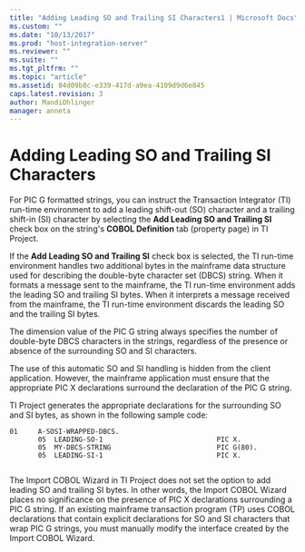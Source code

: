 ```yaml
---
title: "Adding Leading SO and Trailing SI Characters1 | Microsoft Docs"
ms.custom: ""
ms.date: "10/13/2017"
ms.prod: "host-integration-server"
ms.reviewer: ""
ms.suite: ""
ms.tgt_pltfrm: ""
ms.topic: "article"
ms.assetid: 84d09b8c-e339-417d-a9ea-4109d9d6e845
caps.latest.revision: 3
author: MandiOhlinger
manager: anneta
---
```

# Adding Leading SO and Trailing SI Characters
For PIC G formatted strings, you can instruct the Transaction Integrator (TI) run-time environment to add a leading shift-out (SO) character and a trailing shift-in (SI) character by selecting the **Add Leading SO and Trailing SI** check box on the string's **COBOL Definition** tab (property page) in TI Project.  
  
 If the **Add Leading SO and Trailing SI** check box is selected, the TI run-time environment handles two additional bytes in the mainframe data structure used for describing the double-byte character set (DBCS) string. When it formats a message sent to the mainframe, the TI run-time environment adds the leading SO and trailing SI bytes. When it interprets a message received from the mainframe, the TI run-time environment discards the leading SO and the trailing SI bytes.  
  
 The dimension value of the PIC G string always specifies the number of double-byte DBCS characters in the strings, regardless of the presence or absence of the surrounding SO and SI characters.  
  
 The use of this automatic SO and SI handling is hidden from the client application. However, the mainframe application must ensure that the appropriate PIC X declarations surround the declaration of the PIC G string.  
  
 TI Project generates the appropriate declarations for the surrounding SO and SI bytes, as shown in the following sample code:  
  
```  
01     A-SOSI-WRAPPED-DBCS.  
       05  LEADING-SO-1                            PIC X.  
       05  MY-DBCS-STRING                          PIC G(80).  
       05  LEADING-SI-1                            PIC X.  
  
```  
  
 The Import COBOL Wizard in TI Project does not set the option to add leading SO and trailing SI bytes. In other words, the Import COBOL Wizard places no significance on the presence of PIC X declarations surrounding a PIC G string. If an existing mainframe transaction program (TP) uses COBOL declarations that contain explicit declarations for SO and SI characters that wrap PIC G strings, you must manually modify the interface created by the Import COBOL Wizard.